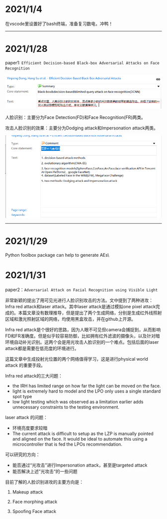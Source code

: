 # 2021/1/4

在vscode里设置好了bash终端，准备复习数电，冲鸭！

---

# 2021/1/28

paper1: `Efficient Decision-based Black-box Adversarial Attacks on Face Recognition`

![avatar](https://github.com/Spidey0918/adversarial-examples-algorithm/blob/lhc/image/QQ%E5%9B%BE%E7%89%8720210128111649.png)

人脸识别：主要分为Face Detection(FD)和Face Recognition(FR)两类。

攻击人脸识别的效果：主要分为Dodging attack和Impersonation attack两类。

![avatar](https://github.com/Spidey0918/adversarial-examples-algorithm/blob/lhc/image/QQ%E5%9B%BE%E7%89%8720210201105929.png)



---

# 2021/1/29

Python foolbox package can help to generate AEs\



# 2021/1/31

paper2：`Adversarial Attack on Facial Recognition using Visible Light`

非常新颖的提出了用可见光进行人脸识别攻击的方法。文中提到了两种进攻：Infra red attack和laser attack。其中laser attack是通过模拟one pixel attack完成的。本篇文章没有数理推导，但是提出了两个生成网络，分别是生成红外线照射区域和激光照射区域的网络，均使用黑盒攻击，并在github上开源。

Infra red attack是个很好的思路，因为人眼不可见但camera会捕捉到，从而影响FD和FR准确度。但是似乎较容易防御，比如拥有红外滤波的摄像头，以及针对暗环境自动补光识别。这两个会是用光攻击人脸识别的一个难点。包括后面的laser attack都是需要在低亮度的环境进行。

这篇文章中生成投射光位置的两个网络值得学习，这是进行physical world attack 的重要手段。

Infra red attack的三大问题：

* the IRH has limited range on how far the light can be moved on the face.
* light is extremely hard to model and the LPO only uses a single standard spot type
* low light testing which was observed as a limitation earlier adds unnecessary constraints to the testing environment.

laser attack 的问题：

* 环境亮度要求较暗
* The current attack is difficult to setup as the LZP is manually pointed and aligned on the face. It would be ideal to automate this using a microcontroller that is fed the LPOs recommendation.



可以研究的方向：

* 能否通过“光攻击”进行Impersonation attack，甚至是targeted attack
* 能否解决上述”光攻击“的一些问题



目前了解的人脸识别进攻的主要方向是：

1. Makeup attack

2. Face morphing attack
3. Spoofing Face attack